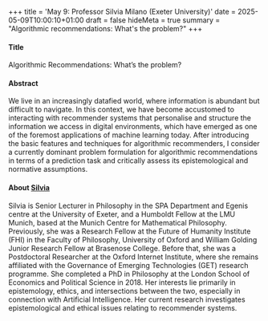 +++
title = 'May 9: Professor Silvia Milano (Exeter University)'
date = 2025-05-09T10:00:10+01:00
draft = false
hideMeta = true
summary = "Algorithmic recommendations: What's the problem?"
+++
 

#### Title
Algorithmic Recommendations: What’s the problem?

#### Abstract
We live in an increasingly datafied world, where information is abundant but difficult to navigate. In this context, we have become accustomed to interacting with recommender systems that personalise and structure the information we access in digital environments, which have emerged as one of the foremost applications of machine learning today. After introducing the basic features and techniques for algorithmic recommenders, I consider a currently dominant problem formulation for algorithmic recommendations in terms of a prediction task and critically assess its epistemological and normative assumptions.
 

#### About [Silvia](https://sites.google.com/view/silvia-milano/home)

Silvia is Senior Lecturer in Philosophy in the SPA Department and Egenis centre at the University of Exeter, and a Humboldt Fellow at the LMU Munich, based at the Munich Centre for Mathematical Philosophy. 
Previously, she was a Research Fellow at the Future of Humanity Institute (FHI) in the Faculty of Philosophy, University of Oxford and William Golding Junior Research Fellow at Brasenose College. Before that, she was a Postdoctoral Researcher at the Oxford Internet Institute, where she remains affiliated with the Governance of Emerging Technologies (GET) research programme. She completed a PhD in Philosophy at the London School of Economics and Political Science in 2018. 
Her interests lie primarily in epistemology, ethics, and intersections between the two, especially in connection with Artificial Intelligence. Her current research investigates epistemological and ethical issues relating to recommender systems.



